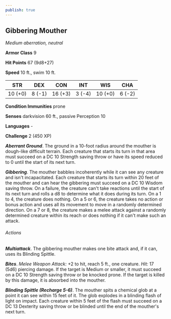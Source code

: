 ```yaml
---
publish: true
---
```

## Gibbering Mouther

*Medium aberration, neutral*

**Armor Class** 9

**Hit Points** 67 (9d8+27)

**Speed** 10 ft., swim 10 ft.

| STR     | DEX    | CON     | INT    | WIS     | CHA    |
|---------|--------|---------|--------|---------|--------|
| 10 (+0) | 8 (-1) | 16 (+3) | 3 (-4) | 10 (+0) | 6 (-2) |

**Condition Immunities** prone

**Senses** darkvision 60 ft., passive Perception 10

**Languages** -

**Challenge** 2 (450 XP)

***Aberrant Ground***. The ground in a 10-foot radius around the mouther is dough-like difficult terrain. Each creature that starts its turn in that area must succeed on a DC 10 Strength saving throw or have its speed reduced to 0 until the start of its next turn.

***Gibbering***. The mouther babbles incoherently while it can see any creature and isn't incapacitated. Each creature that starts its turn within 20 feet of the mouther and can hear the gibbering must succeed on a DC 10 Wisdom saving throw. On a failure, the creature can't take reactions until the start of its next turn and rolls a d8 to determine what it does during its turn. On a 1 to 4, the creature does nothing. On a 5 or 6, the creature takes no action or bonus action and uses all its movement to move in a randomly determined direction. On a 7 or 8, the creature makes a melee attack against a randomly determined creature within its reach or does nothing if it can't make such an attack.

###### Actions

***Multiattack***. The gibbering mouther makes one bite attack and, if it can, uses its Blinding Spittle.

***Bites***. *Melee Weapon Attack:* +2 to hit, reach 5 ft., one creature. *Hit:* 17 (5d6) piercing damage. If the target is Medium or smaller, it must succeed on a DC 10 Strength saving throw or be knocked prone. If the target is killed by this damage, it is absorbed into the mouther.

***Blinding Spittle (Recharge 5-6)***. The mouther spits a chemical glob at a point it can see within 15 feet of it. The glob explodes in a blinding flash of light on impact. Each creature within 5 feet of the flash must succeed on a DC 13 Dexterity saving throw or be blinded until the end of the mouther's next turn.